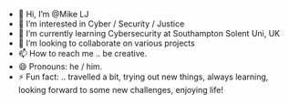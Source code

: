 - 👋 Hi, I’m @Mike LJ
- 👀 I’m interested in Cyber / Security / Justice
- 🌱 I’m currently learning Cybersecurity at Southampton Solent Uni, UK
- 💞️ I’m looking to collaborate on various projects
- 📫 How to reach me .. be creative.
- 😄 Pronouns: he / him.
- ⚡ Fun fact: .. travelled a bit, trying out new things, always learning, looking forward to some new challenges, enjoying life!

<!---
Mike7LJ/Mike7LJ is a ✨ special ✨ repository because its `README.md` (this file) appears on your GitHub profile.
You can click the Preview link to take a look at your changes.
--->
